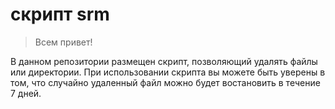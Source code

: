 # скрипт srm

> Всем привет! 

В данном репозитории размещен скрипт, позволяющий удалять файлы или директории. При использовании скрипта вы можете быть уверены в том, что случайно удаленный файл можно будет востановить в течение 7 дней.   
